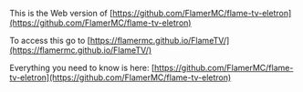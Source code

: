 This is the Web version of [https://github.com/FlamerMC/flame-tv-eletron](https://github.com/FlamerMC/flame-tv-eletron) 

To access this go to [https://flamermc.github.io/FlameTV/](https://flamermc.github.io/FlameTV/)

Everything you need to know is here: [https://github.com/FlamerMC/flame-tv-eletron](https://github.com/FlamerMC/flame-tv-eletron)
